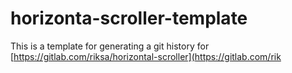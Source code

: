 # horizonta-scroller-template
This is a template for generating a git history for 
[https://gitlab.com/riksa/horizontal-scroller](https://gitlab.com/rik